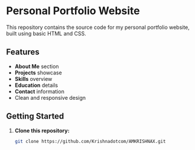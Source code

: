 # Personal Portfolio Website

This repository contains the source code for my personal portfolio website, built using basic HTML and CSS.

## Features

- **About Me** section
- **Projects** showcase
- **Skills** overview
- **Education** details
- **Contact** information
- Clean and responsive design

## Getting Started

1. **Clone this repository:**
    ```bash
    git clone https://github.com/Krishnadotcom/AMKRISHNAX.git
    ```
